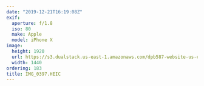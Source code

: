 ```yaml
---
date: "2019-12-21T16:19:08Z"
exif:
  aperture: f/1.8
  iso: 80
  make: Apple
  model: iPhone X
image:
  height: 1920
  url: https://s3.dualstack.us-east-1.amazonaws.com/dpb587-website-us-east-1/asset/gallery/2019-south-america/56a55559-f3e6-cd36-99aa-4add9511355b~1920.jpg
  width: 1440
ordering: 183
title: IMG_0397.HEIC
---
```


